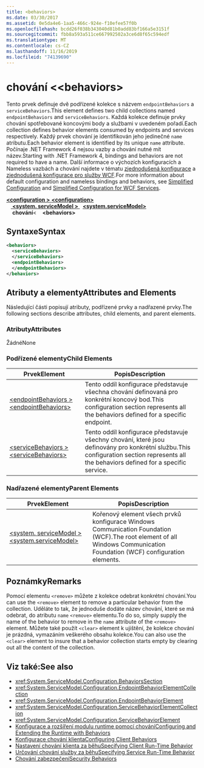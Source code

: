 ```yaml
---
title: <behaviors>
ms.date: 03/30/2017
ms.assetid: 0e5da4e6-1aa5-466c-924e-f10efee57f0b
ms.openlocfilehash: bcdd26f038b343040d81b0add83bf166a5e3151f
ms.sourcegitcommit: fbb8a593a511ce667992502a3ce6d8f65c594edf
ms.translationtype: MT
ms.contentlocale: cs-CZ
ms.lasthandoff: 11/16/2019
ms.locfileid: "74139690"
---
```

# <a name="behaviors"></a><span data-ttu-id="ff6e8-101">chování \<</span><span class="sxs-lookup"><span data-stu-id="ff6e8-101">\<behaviors></span></span>
<span data-ttu-id="ff6e8-102">Tento prvek definuje dvě podřízené kolekce s názvem `endpointBehaviors` a `serviceBehaviors`.</span><span class="sxs-lookup"><span data-stu-id="ff6e8-102">This element defines two child collections named `endpointBehaviors` and `serviceBehaviors`.</span></span>  <span data-ttu-id="ff6e8-103">Každá kolekce definuje prvky chování spotřebované koncovými body a službami v uvedeném pořadí.</span><span class="sxs-lookup"><span data-stu-id="ff6e8-103">Each collection defines behavior elements consumed by endpoints and services respectively.</span></span> <span data-ttu-id="ff6e8-104">Každý prvek chování je identifikován jeho jedinečné `name` atributu.</span><span class="sxs-lookup"><span data-stu-id="ff6e8-104">Each behavior element is identified by its unique `name` attribute.</span></span> <span data-ttu-id="ff6e8-105">Počínaje .NET Framework 4 nejsou vazby a chování nutné mít název.</span><span class="sxs-lookup"><span data-stu-id="ff6e8-105">Starting with .NET Framework 4, bindings and behaviors are not required to have a name.</span></span> <span data-ttu-id="ff6e8-106">Další informace o výchozích konfiguracích a Nameless vazbách a chování najdete v tématu [zjednodušená konfigurace](../../../wcf/simplified-configuration.md) a [zjednodušená konfigurace pro služby WCF](../../../wcf/samples/simplified-configuration-for-wcf-services.md).</span><span class="sxs-lookup"><span data-stu-id="ff6e8-106">For more information about default configuration and nameless bindings and behaviors, see [Simplified Configuration](../../../wcf/simplified-configuration.md) and [Simplified Configuration for WCF Services](../../../wcf/samples/simplified-configuration-for-wcf-services.md).</span></span>  
  
<span data-ttu-id="ff6e8-107">[ **\<configuration >** ](../configuration-element.md) </span><span class="sxs-lookup"><span data-stu-id="ff6e8-107">[**\<configuration>**](../configuration-element.md)</span></span>\
<span data-ttu-id="ff6e8-108">&nbsp; &nbsp;[ **\<system. serviceModel >** ](system-servicemodel.md) </span><span class="sxs-lookup"><span data-stu-id="ff6e8-108">&nbsp;&nbsp;[**\<system.serviceModel>**](system-servicemodel.md)</span></span>\
<span data-ttu-id="ff6e8-109">&nbsp;&nbsp;&nbsp;&nbsp;**chování**\<</span><span class="sxs-lookup"><span data-stu-id="ff6e8-109">&nbsp;&nbsp;&nbsp;&nbsp;**\<behaviors>**</span></span>  
  
## <a name="syntax"></a><span data-ttu-id="ff6e8-110">Syntaxe</span><span class="sxs-lookup"><span data-stu-id="ff6e8-110">Syntax</span></span>  
  
```xml  
<behaviors>
  <serviceBehaviors>
  </serviceBehaviors>
  <endpointBehaviors>
  </endpointBehaviors>
</behaviors>
```  
  
## <a name="attributes-and-elements"></a><span data-ttu-id="ff6e8-111">Atributy a elementy</span><span class="sxs-lookup"><span data-stu-id="ff6e8-111">Attributes and Elements</span></span>  
 <span data-ttu-id="ff6e8-112">Následující části popisují atributy, podřízené prvky a nadřazené prvky.</span><span class="sxs-lookup"><span data-stu-id="ff6e8-112">The following sections describe attributes, child elements, and parent elements.</span></span>  
  
### <a name="attributes"></a><span data-ttu-id="ff6e8-113">Atributy</span><span class="sxs-lookup"><span data-stu-id="ff6e8-113">Attributes</span></span>  
 <span data-ttu-id="ff6e8-114">Žádné</span><span class="sxs-lookup"><span data-stu-id="ff6e8-114">None</span></span>  
  
### <a name="child-elements"></a><span data-ttu-id="ff6e8-115">Podřízené elementy</span><span class="sxs-lookup"><span data-stu-id="ff6e8-115">Child Elements</span></span>  
  
|<span data-ttu-id="ff6e8-116">Prvek</span><span class="sxs-lookup"><span data-stu-id="ff6e8-116">Element</span></span>|<span data-ttu-id="ff6e8-117">Popis</span><span class="sxs-lookup"><span data-stu-id="ff6e8-117">Description</span></span>|  
|-------------|-----------------|  
|[<span data-ttu-id="ff6e8-118">\<endpointBehaviors ></span><span class="sxs-lookup"><span data-stu-id="ff6e8-118">\<endpointBehaviors></span></span>](endpointbehaviors.md)|<span data-ttu-id="ff6e8-119">Tento oddíl konfigurace představuje všechna chování definovaná pro konkrétní koncový bod.</span><span class="sxs-lookup"><span data-stu-id="ff6e8-119">This configuration section represents all the behaviors defined for a specific endpoint.</span></span>|  
|[<span data-ttu-id="ff6e8-120">\<serviceBehaviors ></span><span class="sxs-lookup"><span data-stu-id="ff6e8-120">\<serviceBehaviors></span></span>](servicebehaviors.md)|<span data-ttu-id="ff6e8-121">Tento oddíl konfigurace představuje všechny chování, které jsou definovány pro konkrétní službu.</span><span class="sxs-lookup"><span data-stu-id="ff6e8-121">This configuration section represents all the behaviors defined for a specific service.</span></span>|  
  
### <a name="parent-elements"></a><span data-ttu-id="ff6e8-122">Nadřazené elementy</span><span class="sxs-lookup"><span data-stu-id="ff6e8-122">Parent Elements</span></span>  
  
|<span data-ttu-id="ff6e8-123">Prvek</span><span class="sxs-lookup"><span data-stu-id="ff6e8-123">Element</span></span>|<span data-ttu-id="ff6e8-124">Popis</span><span class="sxs-lookup"><span data-stu-id="ff6e8-124">Description</span></span>|  
|-------------|-----------------|  
|[<span data-ttu-id="ff6e8-125">\<system. serviceModel ></span><span class="sxs-lookup"><span data-stu-id="ff6e8-125">\<system.serviceModel></span></span>](system-servicemodel.md)|<span data-ttu-id="ff6e8-126">Kořenový element všech prvků konfigurace Windows Communication Foundation (WCF).</span><span class="sxs-lookup"><span data-stu-id="ff6e8-126">The root element of all Windows Communication Foundation (WCF) configuration elements.</span></span>|  
  
## <a name="remarks"></a><span data-ttu-id="ff6e8-127">Poznámky</span><span class="sxs-lookup"><span data-stu-id="ff6e8-127">Remarks</span></span>  
 <span data-ttu-id="ff6e8-128">Pomocí elementu `<remove>` můžete z kolekce odebrat konkrétní chování.</span><span class="sxs-lookup"><span data-stu-id="ff6e8-128">You can use the `<remove>` element to remove a particular behavior from the collection.</span></span> <span data-ttu-id="ff6e8-129">Uděláte to tak, že jednoduše dodáte název chování, které se má odebrat, do atributu `name` `<remove>` elementu.</span><span class="sxs-lookup"><span data-stu-id="ff6e8-129">To do so, simply supply the name of the behavior to remove in the `name` attribute of the `<remove>` element.</span></span>  <span data-ttu-id="ff6e8-130">Můžete také použít `<clear>` element k ujištění, že kolekce chování je prázdná, vymazáním veškerého obsahu kolekce.</span><span class="sxs-lookup"><span data-stu-id="ff6e8-130">You can also use the `<clear>` element to insure that a behavior collection starts empty by clearing out all the content of the collection.</span></span>  
  
## <a name="see-also"></a><span data-ttu-id="ff6e8-131">Viz také:</span><span class="sxs-lookup"><span data-stu-id="ff6e8-131">See also</span></span>

- <xref:System.ServiceModel.Configuration.BehaviorsSection>
- <xref:System.ServiceModel.Configuration.EndpointBehaviorElementCollection>
- <xref:System.ServiceModel.Configuration.EndpointBehaviorElement>
- <xref:System.ServiceModel.Configuration.ServiceBehaviorElementCollection>
- <xref:System.ServiceModel.Configuration.ServiceBehaviorElement>
- [<span data-ttu-id="ff6e8-132">Konfigurace a rozšíření modulu runtime pomocí chování</span><span class="sxs-lookup"><span data-stu-id="ff6e8-132">Configuring and Extending the Runtime with Behaviors</span></span>](../../../wcf/extending/configuring-and-extending-the-runtime-with-behaviors.md)
- [<span data-ttu-id="ff6e8-133">Konfigurace chování klienta</span><span class="sxs-lookup"><span data-stu-id="ff6e8-133">Configuring Client Behaviors</span></span>](../../../wcf/configuring-client-behaviors.md)
- [<span data-ttu-id="ff6e8-134">Nastavení chování klienta za běhu</span><span class="sxs-lookup"><span data-stu-id="ff6e8-134">Specifying Client Run-Time Behavior</span></span>](../../../wcf/specifying-client-run-time-behavior.md)
- [<span data-ttu-id="ff6e8-135">Určování chování služby za běhu</span><span class="sxs-lookup"><span data-stu-id="ff6e8-135">Specifying Service Run-Time Behavior</span></span>](../../../wcf/specifying-service-run-time-behavior.md)
- [<span data-ttu-id="ff6e8-136">Chování zabezpečení</span><span class="sxs-lookup"><span data-stu-id="ff6e8-136">Security Behaviors</span></span>](../../../wcf/feature-details/security-behaviors-in-wcf.md)
